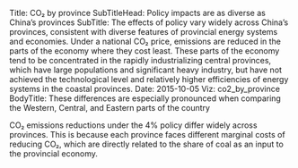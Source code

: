 ﻿Title: CO₂ by province
SubTitleHead: Policy impacts are as diverse as China’s provinces
SubTitle: The effects of policy vary widely across China’s provinces, consistent with diverse features of provincial energy systems and economies. Under a national CO₂ price, emissions are reduced in the parts of the economy where they cost least. These parts of the economy tend to be concentrated in the rapidly industrializing central provinces, which have large populations and significant heavy industry, but have not achieved the technological level and relatively higher efficiencies of energy systems in the coastal provinces.
Date: 2015-10-05
Viz: co2_by_province
BodyTitle: These differences are especially pronounced when comparing the Western, Central, and Eastern parts of the country 

CO₂ emissions reductions under the 4% policy differ widely across provinces. This is because each province faces different marginal costs of reducing CO₂, which are directly related to the share of coal as an input to the provincial economy. 

